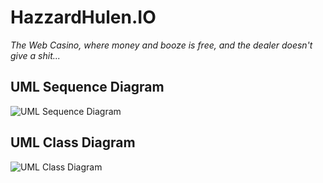 # HazzardHulen.IO
_The Web Casino, where money and booze is free, and the dealer doesn't give a shit..._

## UML Sequence Diagram
![UML Sequence Diagram](https://github.com/DrBumlehund/off_the_books/blob/master/Documentation/sequence.png "UML Sequence Diagram")

## UML Class Diagram
![UML Class Diagram](https://github.com/DrBumlehund/off_the_books/blob/master/Documentation/ClassDiag.png "UML Class Diagram")
